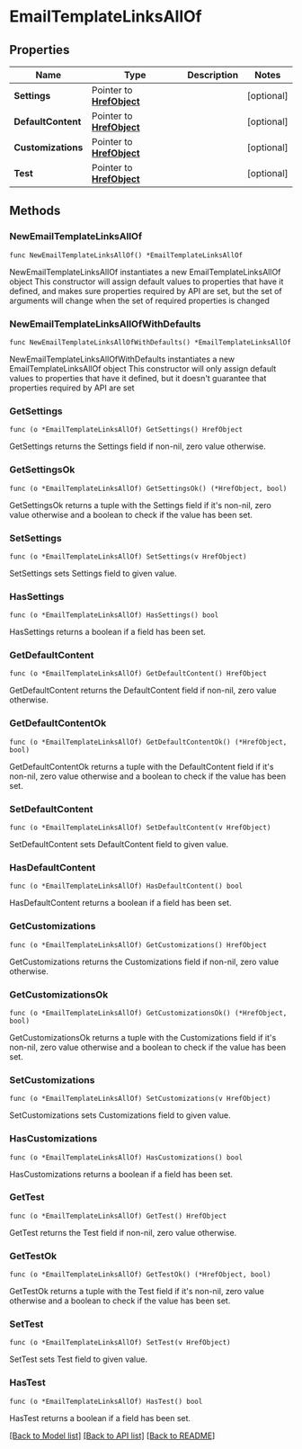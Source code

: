 # EmailTemplateLinksAllOf

## Properties

Name | Type | Description | Notes
------------ | ------------- | ------------- | -------------
**Settings** | Pointer to [**HrefObject**](HrefObject.md) |  | [optional] 
**DefaultContent** | Pointer to [**HrefObject**](HrefObject.md) |  | [optional] 
**Customizations** | Pointer to [**HrefObject**](HrefObject.md) |  | [optional] 
**Test** | Pointer to [**HrefObject**](HrefObject.md) |  | [optional] 

## Methods

### NewEmailTemplateLinksAllOf

`func NewEmailTemplateLinksAllOf() *EmailTemplateLinksAllOf`

NewEmailTemplateLinksAllOf instantiates a new EmailTemplateLinksAllOf object
This constructor will assign default values to properties that have it defined,
and makes sure properties required by API are set, but the set of arguments
will change when the set of required properties is changed

### NewEmailTemplateLinksAllOfWithDefaults

`func NewEmailTemplateLinksAllOfWithDefaults() *EmailTemplateLinksAllOf`

NewEmailTemplateLinksAllOfWithDefaults instantiates a new EmailTemplateLinksAllOf object
This constructor will only assign default values to properties that have it defined,
but it doesn't guarantee that properties required by API are set

### GetSettings

`func (o *EmailTemplateLinksAllOf) GetSettings() HrefObject`

GetSettings returns the Settings field if non-nil, zero value otherwise.

### GetSettingsOk

`func (o *EmailTemplateLinksAllOf) GetSettingsOk() (*HrefObject, bool)`

GetSettingsOk returns a tuple with the Settings field if it's non-nil, zero value otherwise
and a boolean to check if the value has been set.

### SetSettings

`func (o *EmailTemplateLinksAllOf) SetSettings(v HrefObject)`

SetSettings sets Settings field to given value.

### HasSettings

`func (o *EmailTemplateLinksAllOf) HasSettings() bool`

HasSettings returns a boolean if a field has been set.

### GetDefaultContent

`func (o *EmailTemplateLinksAllOf) GetDefaultContent() HrefObject`

GetDefaultContent returns the DefaultContent field if non-nil, zero value otherwise.

### GetDefaultContentOk

`func (o *EmailTemplateLinksAllOf) GetDefaultContentOk() (*HrefObject, bool)`

GetDefaultContentOk returns a tuple with the DefaultContent field if it's non-nil, zero value otherwise
and a boolean to check if the value has been set.

### SetDefaultContent

`func (o *EmailTemplateLinksAllOf) SetDefaultContent(v HrefObject)`

SetDefaultContent sets DefaultContent field to given value.

### HasDefaultContent

`func (o *EmailTemplateLinksAllOf) HasDefaultContent() bool`

HasDefaultContent returns a boolean if a field has been set.

### GetCustomizations

`func (o *EmailTemplateLinksAllOf) GetCustomizations() HrefObject`

GetCustomizations returns the Customizations field if non-nil, zero value otherwise.

### GetCustomizationsOk

`func (o *EmailTemplateLinksAllOf) GetCustomizationsOk() (*HrefObject, bool)`

GetCustomizationsOk returns a tuple with the Customizations field if it's non-nil, zero value otherwise
and a boolean to check if the value has been set.

### SetCustomizations

`func (o *EmailTemplateLinksAllOf) SetCustomizations(v HrefObject)`

SetCustomizations sets Customizations field to given value.

### HasCustomizations

`func (o *EmailTemplateLinksAllOf) HasCustomizations() bool`

HasCustomizations returns a boolean if a field has been set.

### GetTest

`func (o *EmailTemplateLinksAllOf) GetTest() HrefObject`

GetTest returns the Test field if non-nil, zero value otherwise.

### GetTestOk

`func (o *EmailTemplateLinksAllOf) GetTestOk() (*HrefObject, bool)`

GetTestOk returns a tuple with the Test field if it's non-nil, zero value otherwise
and a boolean to check if the value has been set.

### SetTest

`func (o *EmailTemplateLinksAllOf) SetTest(v HrefObject)`

SetTest sets Test field to given value.

### HasTest

`func (o *EmailTemplateLinksAllOf) HasTest() bool`

HasTest returns a boolean if a field has been set.


[[Back to Model list]](../README.md#documentation-for-models) [[Back to API list]](../README.md#documentation-for-api-endpoints) [[Back to README]](../README.md)


